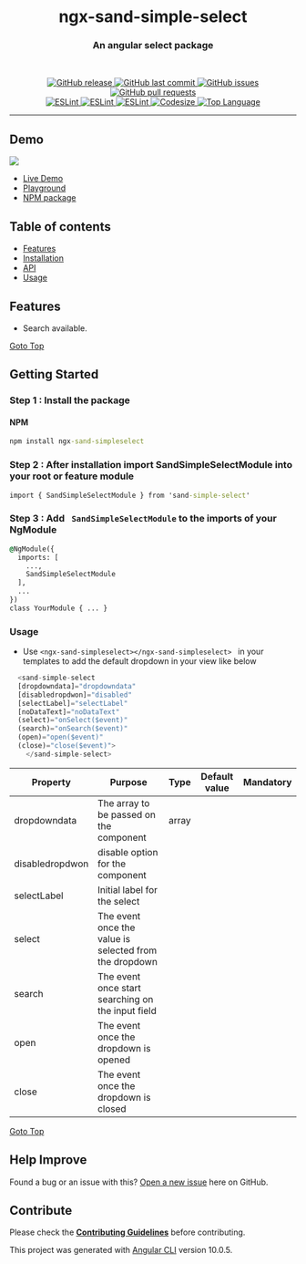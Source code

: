 <!-- ![](./images/preview.png) -->
<h1 align='center'>ngx-sand-simple-select</h1>

<h3 align="center"> An angular select package</h3>
<br>
<p align="center"> 
  <a href="https://github.com/SandeepBalachandran/ngx-sand-simple-select/releases/" target="_blank">
    <img alt="GitHub release" src="https://img.shields.io/github/v/release/SandeepBalachandran/ngx-sand-simple-select?include_prereleases&style=flat-square">
  </a> 

  <a href="https://github.com/SandeepBalachandran/ngx-sand-simple-select/commits/main" target="_blank">
    <img src="https://img.shields.io/github/last-commit/SandeepBalachandran/ngx-sand-simple-select?style=flat-square" alt="GitHub last commit">
  </a>

  <a href="https://github.com/SandeepBalachandran/ngx-sand-simple-select/issues" target="_blank">
    <img src="https://img.shields.io/github/issues/SandeepBalachandran/ngx-sand-simple-select?style=flat-square&color=red" alt="GitHub issues">
  </a>

  <a href="https://github.com/SandeepBalachandran/ngx-sand-simple-select/pulls" target="_blank">
    <img src="https://img.shields.io/github/issues-pr/SandeepBalachandran/ngx-sand-simple-select?style=flat-square&color=blue" alt="GitHub pull requests">
  </a>

  </br>

  <a href="https://standardjs.com" target="_blank">
    <img alt="ESLint" src="https://img.shields.io/badge/code_style-standard-brightgreen.svg?style=flat-square">
  </a>
  
  <a href="" target="_blank">
    <img alt="ESLint" src="https://img.shields.io/github/stars/SandeepBalachandran/ngx-sand-simple-select">
  </a>
  
  <a href="" target="_blank"> 
    <img alt="ESLint" src="https://img.shields.io/github/forks/SandeepBalachandran/ngx-sand-simple-select">
  </a>
   <a href="" target="_blank">
    <img alt="Codesize" src="https://img.shields.io/github/languages/code-size/SandeepBalachandran/ngx-sand-simple-select.svg">
  </a>
  <a href="" target="_blank">
    <img alt="Top Language" src="https://img.shields.io/github/languages/top/SandeepBalachandran/ngx-sand-simple-select.svg">
  </a>
  
</p>
<hr>

## Demo 
![](https://github.com/SandeepBalachandran/ngx-sand-simple-seelct/raw/main/assets/demo.gif) 

* [Live Demo](https://sandeepbalachandran.github.io/ngx-sand-simpleselect/)
* [Playground](https://stackblitz.com/edit/sand-simple-select)
* [NPM package](https://www.npmjs.com/package/ngx-sand-simple-select)

## Table of contents
* [Features](#features)
* [Installation](#getting-started)
* [API](#api)
* [Usage](#usage)

## Features
* Search available.



[Goto Top](#table-of-contents)

## Getting Started
### Step 1 : Install the package 
#### NPM
```cmd
npm install ngx-sand-simpleselect
```
### Step 2 : After installation import SandSimpleSelectModule into your root or feature module

```cmd
import { SandSimpleSelectModule } from 'sand-simple-select'
```
### Step 3 : Add ``` SandSimpleSelectModule``` to the imports of your NgModule

```cmd
@NgModule({
  imports: [
    ...,
    SandSimpleSelectModule
  ],
  ...
})
class YourModule { ... }
```

### Usage  
* Use ```<ngx-sand-simpleselect></ngx-sand-simpleselect> ``` in your templates to add the default dropdown in your view like below

```ts
  <sand-simple-select 
  [dropdowndata]="dropdowndata" 
  [disabledropdwon]="disabled" 
  [selectLabel]="selectLabel"
  [noDataText]="noDataText" 
  (select)="onSelect($event)"  
  (search)="onSearch($event)" 
  (open)="open($event)" 
  (close)="close($event)">
    </sand-simple-select>
 ```
  | Property        | Purpose                                                                                               | Type   | Default value  | Mandatory  |
  | ----------------|------------------------------------------------------------------------------------------------------ |--------|----------------|----------------|
  | dropdowndata      | The array to be passed on the component                                  | array |            |  |
  | disabledropdwon     | disable option for the component                                                                       | |      |  |
  | selectLabel          | Initial label for the select                                                                   |  |             |  |
  | select  | The event once the value is selected from the dropdown                              |  |             |  |
  | search  | The event once start searching on the input field                                                              |  |             |  |
  | open | The event once the dropdown is opened                                                       |  |             |  |
  | close  | The event once the dropdown is closed                                 |  |             |  |

 
 [Goto Top](#table-of-contents)
 
 ## Help Improve

Found a bug or an issue with this? [Open a new issue](https://github.com/SandeepBalachandran/ngx-sand-simple-select/issues) here on GitHub.


## Contribute
Please check the [**Contributing Guidelines**](https://github.com/SandeepBalachandran/ngx-sand-simple-select/blob/main/CONTRIBUTING.md) before contributing.

This project was generated with [Angular CLI](https://github.com/angular/angular-cli) version 10.0.5. 
